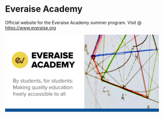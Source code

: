 # Everaise Academy
Official website for the Everaise Academy summer program. Visit @ https://www.everaise.org

![Everaise Banner](./banner.jpg)
